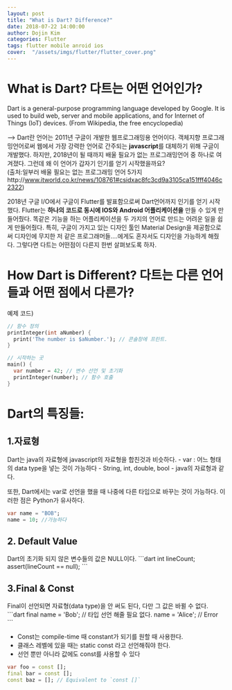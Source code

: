 ```yaml
---
layout: post
title: "What is Dart? Difference?"
date: 2018-07-22 14:00:00
author: Dojin Kim
categories: Flutter
tags: flutter mobile anroid ios
cover:  "/assets/imgs/flutter/flutter_cover.png"
---
```


# What is Dart? 다트는 어떤 언어인가?

Dart is a general-purpose programming language developed by Google. It is used to build web, server and mobile applications, and for Internet of Things (IoT) devices.
(From Wikipedia, the free encyclopedia)

--> Dart란 언어는 2011년 구글이 개발한 웹프로그래밍용 언어이다. 객체지향 프로그래밍언어로써 웹에서 가장 강력한 언어로 간주되는 **javascript**를 대체하기 위해 구글이 개발했다. 하지만, 2018년이 될 때까지 배울 필요가 없는 프로그래밍언어 중 하나로 여겨졌다. 그런데 왜 이 언어가 갑자기 인기를 얻기 시작했을까요?<br>
(출처:일부러 배울 필요는 없는 프로그래밍 언어 5가지http://www.itworld.co.kr/news/108761#csidxac8fc3cd9a3105ca151fff4046c2322)

2018년 구글 I/O에서 구글이 Flutter를 발표함으로써 Dart언어까지 인기를 얻기 시작했다. Flutter는 **하나의 코드로 동시에 IOS와 Android 어플리케이션을** 만들 수 있게 만들어줬다. 똑같은 기능을 하는 어플리케이션을 두 가지의 언어로 만드는 어려운 일을 쉽게 만들어줬다. 특히, 구글이 가지고 있는 디자인 툴인 Material Design을 제공함으로써 디자인에 무지한 저 같은 프로그래머들....에게도 혼자서도 디자인을 가능하게 해줬다. 그렇다면 다트는 어떤점이 다른지 한번 살펴보도록 하자.

# How Dart is Different? 다트는 다른 언어들과 어떤 점에서 다른가?
예제 코드)

```dart
// 함수 정의
printInteger(int aNumber) {
  print('The number is $aNumber.'); // 콘솔창에 프린트.
}

// 시작하는 곳
main() {
  var number = 42; // 변수 선언 및 초기화
  printInteger(number); // 함수 호출
}
```

# Dart의 특징들:
<h2>1.자료형</h2>
Dart는 java의 자료형에 javascript의 자료형을 합친것과 비슷하다. 
- var : 어느 형태의 data type을 넣는 것이 가능하다
- String, int, double, bool - java의 자료형과 같다.

또한, Dart에서는 var로 선언을 했을 때 나중에 다른 타입으로 바꾸는 것이 가능하다. 이러한 점은 Python가 유사하다.

```dart
var name = "BOB";
name = 10; //가능하다
```

<h2>2. Default Value</h2>
Dart의 초기화 되지 않은 변수들의 값은 NULL이다.
```dart
int lineCount;
assert(lineCount == null);
```

<h2>3.Final & Const</h2>
Final이 선언되면 자료형(data type)을 안 써도 된다, 다만 그 값은 바뀔 수 없다.
```dart
final name = 'Bob'; // 타입 선언 해줄 필요 없다.
name = 'Alice'; // Error
```

- Const는 compile-time 때 constant가 되기를 원할 때 사용한다.
- 클래스 레벨에 있을 때는 static const 라고 선언해줘야 한다.
- 선언 뿐만 아니라 값에도 const를 사용할 수 있다
```dart
var foo = const [];
final bar = const [];
const baz = []; // Equivalent to `const []`
```

